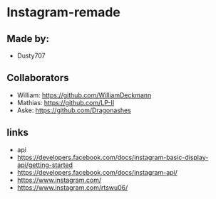 # Instagram-remade

## Made by:
- Dusty707

## Collaborators

- William: https://github.com/WilliamDeckmann
- Mathias: https://github.com/LP-II
- Aske: https://github.com/Dragonashes

## links

- api
- https://developers.facebook.com/docs/instagram-basic-display-api/getting-started
- https://developers.facebook.com/docs/instagram-api/
- https://www.instagram.com/
- https://www.instagram.com/rtswu06/
